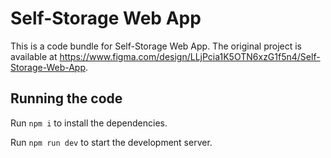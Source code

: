 
  # Self-Storage Web App

  This is a code bundle for Self-Storage Web App. The original project is available at https://www.figma.com/design/LLjPcia1K5OTN6xzG1f5n4/Self-Storage-Web-App.

  ## Running the code

  Run `npm i` to install the dependencies.

  Run `npm run dev` to start the development server.
  